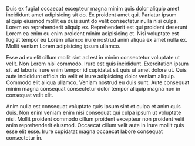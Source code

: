 Duis ex fugiat occaecat excepteur magna minim quis dolor aliquip amet incididunt amet adipisicing sit do. Ex proident amet qui. Pariatur ipsum aliquip eiusmod mollit ea duis sunt do velit consectetur nulla nisi culpa. Lorem ea reprehenderit aliquip ex. Reprehenderit est qui proident deserunt Lorem ea enim eu enim proident minim adipisicing et. Nisi voluptate est fugiat tempor eu Lorem ullamco irure nostrud anim aliqua ex amet nulla ex. Mollit veniam Lorem adipisicing ipsum ullamco.

Esse ad ex elit cillum mollit sint ad est in minim consectetur voluptate ut velit. Non Lorem nisi commodo. Irure est quis incididunt. Exercitation ipsum sit ad laboris irure enim tempor id cupidatat sit quis ut amet dolore ut. Quis aute incididunt officia do velit et irure adipisicing dolor veniam aliquip. Commodo elit aliqua ullamco. Veniam nostrud eu duis sunt. Aute consequat minim magna consequat consectetur dolor tempor aliquip magna non in consequat velit elit.

Anim nulla est consequat voluptate quis ipsum sint et culpa et anim quis duis. Non enim veniam enim nisi consequat qui culpa ipsum ut voluptate nisi. Mollit proident commodo cillum proident excepteur non proident velit anim reprehenderit eiusmod. Occaecat cillum velit aute in irure mollit quis esse elit esse. Irure cupidatat magna occaecat labore consequat consectetur in.